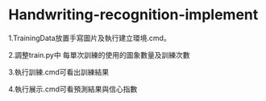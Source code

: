# Handwriting-recognition-implement

1.TrainingData放置手寫圖片及執行建立環境.cmd。

2.調整train.py中 每單次訓練的使用的圖象數量及訓練次數 

3.執行訓練.cmd可看出訓練結果

4.執行展示.cmd可看預測結果與信心指數



